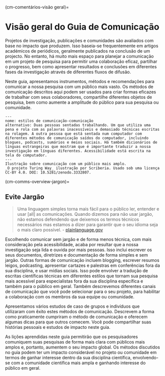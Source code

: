 (cm-comentários-visão geral)=
# Visão geral do Guia de Comunicação

Projetos de investigação, publicações e comunidades são avaliados com base no impacto que produzem. Isso baseia-se frequentemente em artigos académicos de periódicos, geralmente publicados na conclusão de um projecto. No entanto, há muito mais espaço para planejar a comunicação em um projeto de pesquisa para permitir uma colaboração eficaz, partilhar o progresso, bem como apresentar resultados e conclusões em diferentes fases da investigação através de diferentes fluxos de difusão.

Neste guia, apresentamos instrumentos, métodos e recomendações para comunicar a nossa pesquisa com um público mais vasto. Os métodos de comunicação descritos aqui podem ser usados para criar formas eficazes de trabalhar com seus colaboradores, compartilhe diferentes objetos de pesquisa, bem como aumente a amplitude do público para sua pesquisa ou comunidade.

```{figure} ../figures/communication-styles.jpg
---
nome: estilos de comunicação-comunicação
alternativo: Duas pessoas sentadas trabalhando. Um que utiliza uma pena e rola com as palavras inacessíveis e demasiado técnicas escritas na rolagem. A outra pessoa que está sentada num computador com diferentes métodos de comunicação saídos do computador, incluindo blogues, podcasts, sumários e meios sociais. Há também dicionários de línguas estrangeiras que mostram que é importante traduzir a nossa investigação em línguas diferentes. Acessibilidade está escrita na tela do computador.
---
Ilustração sobre comunicação com um público mais amplo.
_O projeto Turing Way_ ilustração por Scriberia. Usado sob uma licença CC-BY 4.0. DOI: 10.5281/zenodo.3332807.
```

(cm-comms-overview-jargon)=
## Evite Jargão

> Uma linguagem simples torna mais fácil para o público ler, entender e usar [all] as comunicações. Quando dizemos para não usar jargão, não estamos defendendo que deixemos os termos técnicos necessários mas estamos a dizer para garantir que o seu idioma seja o mais claro possível. - [plainlanguage.gov](https://www.plainlanguage.gov/guidelines/words/avoid-jargon)

Escolhendo comunicar sem jargão e de forma menos técnica, com mais consideração pela acessibilidade, acaba por resultar que a nossa investigação seja lida e ouvida por mais pessoas. Isso inclui escrever os seus documentos, diretrizes e documentação de forma simples e sem jargão. Outras formas de comunicação incluem blogging, escrever resumos leigos, podcasting, apresentar cartazes e palestras em conferências fora da sua disciplina, e usar mídias sociais. Isso pode envolver a tradução de escritas científicas técnicas em diferentes estilos que tornam sua pesquisa mais acessível para especialistas fora da sua disciplina específica e também para o público em geral. Também descrevemos diferentes canais de comunicação que você pode selecionar para o seu projeto, para habilitar a colaboração com os membros da sua equipe ou comunidade.

Apresentamos vários estudos de caso de grupos e indivíduos que utilizaram com êxito estes métodos de comunicação. Descrevem a forma como praticamente cumpriram o método de comunicação e oferecem algumas dicas para que outros comecem. Você pode compartilhar suas histórias pessoais e estudos de impacto neste guia.

As lições aprendidas neste guia permitirão que os pesquisadores comuniquem suas pesquisas de forma mais clara com públicos mais amplos e, portanto, aumentem o seu impacto global. Os métodos discutidos no guia podem ter um impacto considerável no projeto ou comunidade em termos de ganhar interesse dentro da sua disciplina científica, envolvendo-se com a comunidade científica mais ampla e ganhando interesse do público em geral.
